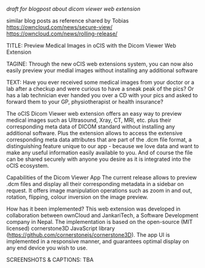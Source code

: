 _draft for blogpost about dicom viewer web extension_

similar blog posts as reference shared by Tobias
https://owncloud.com/news/secure-view/
https://owncloud.com/news/rolling-release/



TITLE:
Preview Medical Images in oCIS with the Dicom Viewer Web Extension

TAGINE:
Through the new oCIS web extensions system, you can now also easily preview your medial images without installing any additional software

TEXT:
Have you ever received some medical images from your doctor or a lab after a checkup and were curious to have a sneak peak of the pics? Or has a lab technician ever handed you over a CD with your pics and asked to forward them to your GP, physiotherapist or health insurance?

The oCIS Dicom Viewer web extension offers an easy way to preview medical images such as Ultrasound, Xray, CT, MRI, etc. plus their corresponding meta data of DICOM standard without installing any additional software. Plus the extension allows to access the extensive corresponding meta data attributes that are part of the .dcm file format, a distinguishing feature unique to our app - because we love data and want to make any useful information easily available to you. And of course the file can be shared securely with anyone you desire as it is integrated into the oCIS ecosystem.

Capabilities of the Dicom Viewer App
The current release allows to preview .dcm files and display all their corresponding metadata in a sidebar on request. It offers image manipulation operations such as zoom in and out, rotation, flipping, colour inversion on the image preview.



How has it been implemented?
This web extension was developed in collaboration between ownCloud and JankariTech, a Software Development company in Nepal. The implementation is based on the open-source (MIT licensed) cornerstone3D JavaScript library (https://github.com/cornerstonejs/cornerstone3D). The app UI is implemented in a responsive manner, and guarantees optimal display on any end device you wish to use.







SCREENSHOTS & CAPTIONS:
TBA
